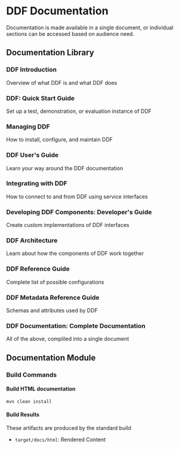 # DDF Documentation

Documentation is made available in a single document, or individual sections can be accessed based on audience need.

## Documentation Library

### DDF Introduction
Overview of what DDF is and what DDF does

### DDF: Quick Start Guide
Set up a test, demonstration, or evaluation instance of DDF 

### Managing DDF
How to install, configure, and maintain DDF

### DDF User's Guide
Learn your way around the DDF documentation

### Integrating with DDF
How to connect to and from DDF using service interfaces

### Developing DDF Components: Developer's Guide
Create custom implementations of DDF interfaces

### DDF Architecture
Learn about how the components of DDF work together

### DDF Reference Guide
Complete list of possible configurations

### DDF Metadata Reference Guide
Schemas and attributes used by DDF

### DDF Documentation: Complete Documentation
All of the above, compliled into a single document

## Documentation Module

### Build Commands

#### Build HTML documentation
`mvn clean install`

#### Build Results

These artifacts are produced by the standard build
- `target/docs/html`: Rendered Content
